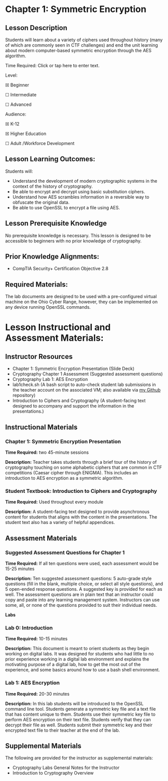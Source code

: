 
# Chapter 1: Symmetric Encryption

## Lesson Description

Students will learn about a variety of ciphers used throughout history (many of which are commonly seen in CTF challenges) and end the unit learning about modern computer-based symmetric encryption through the AES algorithm.

Time Required: Click or tap here to enter text.

Level:

☒ Beginner

☐ Intermediate

☐ Advanced

Audience:

☒ K-12

☒ Higher Education

☐ Adult /Workforce Development

## Lesson Learning Outcomes:

Students will:

* Understand the development of modern cryptographic systems in the context of the history of cryptography.
* Be able to encrypt and decrypt using basic substitution ciphers.
* Understand how AES scrambles information in a reversible way to obfuscate the original data.
* Be able to use OpenSSL to encrypt a file using AES.

## Lesson Prerequisite Knowledge

No prerequisite knowledge is necessary. This lesson is designed to be accessible to beginners with no prior knowledge of cryptography.

## Prior Knowledge Alignments:

* CompTIA Security+ Certification Objective 2.8

## Required Materials:

The lab documents are designed to be used with a pre-configured virtual machine on the Ohio Cyber Range, however, they can be implemented on any device running OpenSSL commands.

# Lesson Instructional and Assessment Materials:

## Instructor Resources

* Chapter 1: Symmetric Encryption Presentation (Slide Deck)
* Cryptography Chapter 1 Assessment (Suggested assessment questions)
* Cryptography Lab 1: AES Encryption
* lab1check.sh (A bash script to auto-check student lab submissions in the teacher account on the associated VM; also available via [my Github](https://www.github.com/bendougherty) repository)
* Introduction to Ciphers and Cryptography (A student-facing text designed to accompany and support the information in the presentations.)

## Instructional Materials

### Chapter 1: Symmetric Encryption Presentation

**Time Required:** two 45-minute sessions

**Description:** Teacher takes students through a brief tour of the history of cryptography touching on some alphabetic ciphers that are common in CTF competitions (Caesar cipher through ENIGMA). This includes an introduction to AES encryption as a symmetric algorithm.

### Student Textbook: Introduction to Ciphers and Cryptography

**Time Required:** Used throughout every module

**Description:** A student-facing text designed to provide asynchronous content for students that aligns with the content in the presentations. The student text also has a variety of helpful appendices.

## Assessment Materials

### Suggested Assessment Questions for Chapter 1

**Time Required:** If all ten questions were used, each assessment would be 15-25 minutes

**Description:** Ten suggested assessment questions: 5 auto-grade style questions (fill in the blank, multiple choice, or select all style questions), and 5 open-ended response questions. A suggested key is provided for each as well. The assessment questions are in plain text that an instructor could copy and paste into any learning management system. Instructors can use some, all, or none of the questions provided to suit their individual needs.

**Labs**

### Lab 0: Introduction

**Time Required:** 10-15 minutes

**Description:** This document is meant to orient students as they begin working on digital labs. It was designed for students who had little to no prior experience working in a digital lab environment and explains the motivating purpose of a digital lab, how to get the most out of the experience, and some basics around how to use a bash shell environment.

### Lab 1: AES Encryption

**Time Required:** 20-30 minutes

**Description:** In this lab students will be introduced to the OpenSSL command line tool. Students generate a symmetric key file and a text file that has content unique to them. Students use their symmetric key file to perform AES encryption on their text file. Students verify that they can decrypt their file as well. Students submit their symmetric key and their encrypted text file to their teacher at the end of the lab.

## Supplemental Materials

The following are provided for the instructor as supplemental materials:

* Cryptography Labs General Notes for the Instructor
* Introduction to Cryptography Overview

